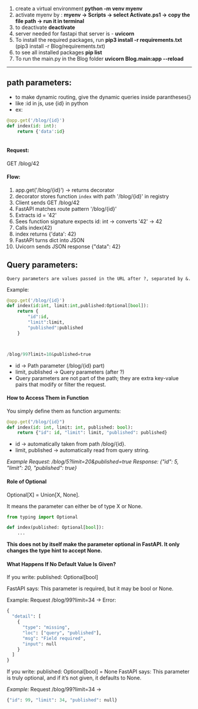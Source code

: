 1. create a virtual environment
    **python -m venv myenv**
2. activate myenv by :
    **myenv -> Scripts -> select Activate.ps1  -> copy the file  path -> run it in terminal**
3. to deactivate
    **deactivate**
4. server needed for fastapi
    that server is - **uvicorn**
5. To install the required packages, run
    **pip3 install -r requirements.txt**
    (pip3 install -r Blog/requirements.txt)
6. to see all installed packages
    **pip list**
7. To run the main.py in the Blog folder
    **uvicorn Blog.main:app --reload**

------------------------------------------------------------------------------------------------------------------------------------------------------------------------


## path parameters:
- to make dynamic routing, give the dynamic queries inside parantheses{}
- like :id in js, use {id} in python
- ex: 
```python
@app.get('/blog/{id}')
def index(id: int):
    return {'data':id}
    
```

#### Request:
GET /blog/42

#### Flow:
1. app.get('/blog/{id}') → returns decorator
2. decorator stores function `index` with path '/blog/{id}' in registry
3. Client sends GET /blog/42
4. FastAPI matches route pattern '/blog/{id}'
5. Extracts id = '42'
6. Sees function signature expects id: int → converts '42' → 42
7. Calls index(42)
8. index returns {'data': 42}
9. FastAPI turns dict into JSON
10. Uvicorn sends JSON response {"data": 42}


## Query parameters:
    Query parameters are values passed in the URL after ?, separated by &.

Example:

```python
@app.get('/blog/{id}')
def index(id:int, limit:int,published:Optional[bool]):
    return {
        "id":id,
        "limit":limit,
        "published":published
    }



/blog/99?limit=10&published=true


```

- id → Path parameter (/blog/{id} part)
- limit, published → Query parameters (after ?)
- Query parameters are not part of the path; they are extra key-value pairs that modify or filter the request.

#### How to Access Them in Function
You simply define them as function arguments:
```python
@app.get("/blog/{id}")
def index(id: int, limit: int, published: bool):
    return {"id": id, "limit": limit, "published": published}
```

- id → automatically taken from path /blog/{id}.
- limit, published → automatically read from query string.

*Example Request:*
*/blog/5?limit=20&published=true*
*Response:*
*{"id": 5, "limit": 20, "published": true}*

#### Role of Optional

Optional[X] = Union[X, None].

It means the parameter can either be of type X or None.

```python
from typing import Optional

def index(published: Optional[bool]):
    ...
```
**This does not by itself make the parameter optional in FastAPI. It only changes the type hint to accept None.**

#### What Happens If No Default Value Is Given?

If you write:
    published: Optional[bool]

FastAPI says:
    This parameter is required, but it may be bool or None.

Example:
Request /blog/99?limit=34 →  Error:

```python
{
  "detail": [
    {
      "type": "missing",
      "loc": ["query", "published"],
      "msg": "Field required",
      "input": null
    }
  ]
}
```
If you write:
    published: Optional[bool] = None
FastAPI says:
    This parameter is truly optional, and if it’s not given, it defaults to None.

*Example:*
Request /blog/99?limit=34 → 
```python
{"id": 99, "limit": 34, "published": null}
```